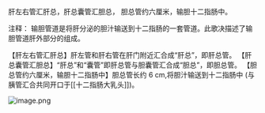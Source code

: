 肝左右管汇肝总，肝总囊管汇胆总，
胆总管约六厘米，输胆十二指肠中。

注释：
输胆管道是将肝分泌的胆汁输送到十二指肠的一套管道。此歌决描述了输胆管道肝外部分的组成。

【肝左右管汇肝总】肝左管和肝右管在肝门附近汇合成“肝总”，即肝总管。
【肝总囊管汇胆总】“肝总”和“囊管”即肝总管与胆囊管汇合成“胆总”，即胆总管。
【胆总管约六厘米，输胆十二指肠中】胆总管长约 6 cm,将胆汁输送到十二指肠中 (与胰管汇合共同开口于[[十二指肠大乳头]])。

![image.png](https://picgo18719498306.oss-cn-guangzhou.aliyuncs.com/20250808143057569.png)
